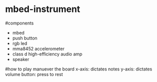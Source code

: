 # mbed-instrument

#components
<ul>
  <li>mbed</li>
  <li>push button</li>
  <li>rgb led</li>
  <li>mma8452 accelerometer</li>
  <li>class d high-efficiency audio amp</li>
  <li>speaker</li>
</ul>

#how to play
manuever the board 
x-axis: dictates notes
y-axis: dictates volume
button: press to rest
